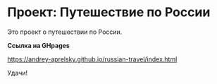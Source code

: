 # Проект: Путешествие по России

Это проект о путешествии по России.

**Ссылка на GHpages**

https://andrey-aprelsky.github.io/russian-travel/index.html

Удачи!
